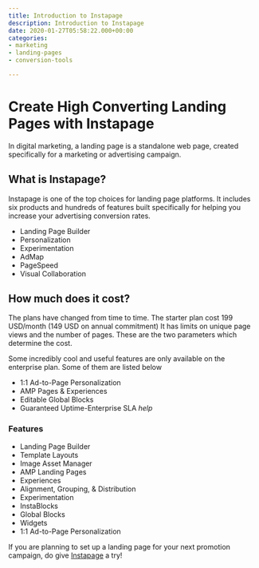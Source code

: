 ```yaml
---
title: Introduction to Instapage
description: Introduction to Instapage
date: 2020-01-27T05:58:22.000+00:00
categories:
- marketing
- landing-pages
- conversion-tools

---
```

# Create High Converting Landing Pages with Instapage

In digital marketing, a landing page is a standalone web page, created specifically for a marketing or advertising campaign.

## What is Instapage?

Instapage is one of the top choices for landing page platforms.
It includes six products and hundreds of features built specifically for helping you increase your advertising conversion rates.

* Landing Page Builder
* Personalization
* Experimentation
* AdMap
* PageSpeed
* Visual Collaboration

## How much does it cost?

The plans have changed from time to time. The starter plan cost 199 USD/month (149 USD on annual commitment) It has limits on unique page views and the number of pages. These are the two parameters which determine the cost.

Some incredibly cool and useful features are only available on the enterprise plan. Some of them are listed below

* 1:1 Ad-to-Page Personalization 
* AMP Pages & Experiences
* Editable Global Blocks
* Guaranteed Uptime-Enterprise SLA _help_

### Features

* Landing Page Builder
* Template Layouts
* Image Asset Manager
* AMP Landing Pages
* Experiences
* Alignment, Grouping, & Distribution
* Experimentation
* InstaBlocks
* Global Blocks
* Widgets
* 1:1 Ad-to-Page Personalization 

If you are planning to set up a landing page for your next promotion campaign, do give [Instapage](https://instapage.grsm.io/NiranjanBala) a try!
